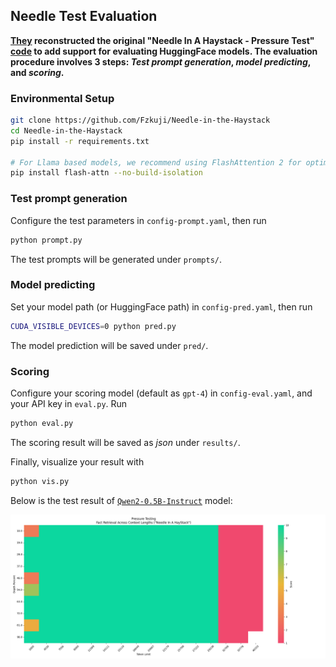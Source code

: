 

## Needle Test Evaluation

**[They](https://github.com/THUDM/LongAlign) reconstructed the original "Needle In A Haystack - Pressure Test" [code](https://github.com/gkamradt/LLMTest_NeedleInAHaystack) to add support for evaluating HuggingFace models. The evaluation procedure involves 3 steps: *Test prompt generation*, *model predicting*, and *scoring*.**

### Environmental Setup

```bash
git clone https://github.com/Fzkuji/Needle-in-the-Haystack
cd Needle-in-the-Haystack
pip install -r requirements.txt

# For Llama based models, we recommend using FlashAttention 2 for optimization and saving GPU memory.
pip install flash-attn --no-build-isolation
```


### Test prompt generation

Configure the test parameters in `config-prompt.yaml`, then run
```bash
python prompt.py
```
The test prompts will be generated under `prompts/`.

### Model predicting

Set your model path (or HuggingFace path) in `config-pred.yaml`, then run
```bash
CUDA_VISIBLE_DEVICES=0 python pred.py
```
The model prediction will be saved under `pred/`.

### Scoring

Configure your scoring model (default as `gpt-4`) in `config-eval.yaml`, and your API key in `eval.py`. Run
```bash
python eval.py
```
The scoring result will be saved as *json* under `results/`.

Finally, visualize your result with
```bash
python vis.py
```

Below is the test result of [`Qwen2-0.5B-Instruct`](https://huggingface.co/Qwen/Qwen2-0.5B-Instruct) model:

![OpenAI_DeepSeek-V3_eval.png](assets/OpenAI_DeepSeek-V3_eval.png)